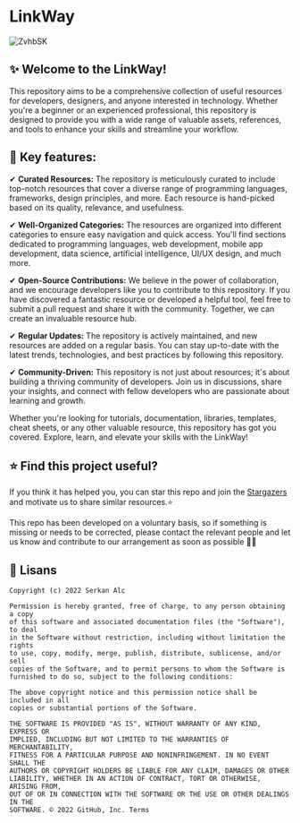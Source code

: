 # LinkWay

![ZvhbSK](https://github.com/serkanalc/LinkWay/assets/70329389/b332b684-b644-4d41-95d3-7795f3dd9dee)

## ✨ Welcome to the LinkWay!

This repository aims to be a comprehensive collection of useful resources for developers, designers, and anyone interested in technology. Whether you're a beginner or an experienced professional, this repository is designed to provide you with a wide range of valuable assets, references, and tools to enhance your skills and streamline your workflow.

## 🍕 Key features:

✔ **Curated Resources:** The repository is meticulously curated to include top-notch resources that cover a diverse range of programming languages, frameworks, design principles, and more. Each resource is hand-picked based on its quality, relevance, and usefulness.

✔ **Well-Organized Categories:** The resources are organized into different categories to ensure easy navigation and quick access. You'll find sections dedicated to programming languages, web development, mobile app development, data science, artificial intelligence, UI/UX design, and much more.

✔ **Open-Source Contributions:** We believe in the power of collaboration, and we encourage developers like you to contribute to this repository. If you have discovered a fantastic resource or developed a helpful tool, feel free to submit a pull request and share it with the community. Together, we can create an invaluable resource hub.

✔ **Regular Updates:** The repository is actively maintained, and new resources are added on a regular basis. You can stay up-to-date with the latest trends, technologies, and best practices by following this repository.

✔ **Community-Driven:** This repository is not just about resources; it's about building a thriving community of developers. Join us in discussions, share your insights, and connect with fellow developers who are passionate about learning and growth.

Whether you're looking for tutorials, documentation, libraries, templates, cheat sheets, or any other valuable resource, this repository has got you covered. Explore, learn, and elevate your skills with the LinkWay!

## ⭐ Find this project useful?

If you think it has helped you, you can star this repo and join the [Stargazers](https://github.com/zeynep-duyenli/Algorithm-Samples/stargazers) and motivate us to share similar resources.⭐

This repo has been developed on a voluntary basis, so if something is missing or needs to be corrected, please contact the relevant people and let us know and contribute to our arrangement as soon as possible 👍🏻

## 🧾 Lisans

```
Copyright (c) 2022 Serkan Alc

Permission is hereby granted, free of charge, to any person obtaining a copy
of this software and associated documentation files (the "Software"), to deal
in the Software without restriction, including without limitation the rights
to use, copy, modify, merge, publish, distribute, sublicense, and/or sell
copies of the Software, and to permit persons to whom the Software is
furnished to do so, subject to the following conditions:

The above copyright notice and this permission notice shall be included in all
copies or substantial portions of the Software.

THE SOFTWARE IS PROVIDED "AS IS", WITHOUT WARRANTY OF ANY KIND, EXPRESS OR
IMPLIED, INCLUDING BUT NOT LIMITED TO THE WARRANTIES OF MERCHANTABILITY,
FITNESS FOR A PARTICULAR PURPOSE AND NONINFRINGEMENT. IN NO EVENT SHALL THE
AUTHORS OR COPYRIGHT HOLDERS BE LIABLE FOR ANY CLAIM, DAMAGES OR OTHER
LIABILITY, WHETHER IN AN ACTION OF CONTRACT, TORT OR OTHERWISE, ARISING FROM,
OUT OF OR IN CONNECTION WITH THE SOFTWARE OR THE USE OR OTHER DEALINGS IN THE
SOFTWARE. © 2022 GitHub, Inc. Terms


```
